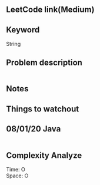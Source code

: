 ## LeetCode link(Medium)


## Keyword
String

## Problem description
```

```



## Notes


## Things to watchout

## 08/01/20 Java

```java


```
## Complexity Analyze
Time: O       \
Space: O
